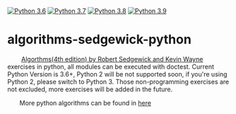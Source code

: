 [![Python 3.6](https://img.shields.io/badge/python-3.6-blue.svg)](https://www.python.org/downloads/release/python-360/) [![Python 3.7](https://img.shields.io/badge/python-3.7-blue.svg)](https://www.python.org/downloads/release/python-370/) [![Python 3.8](https://img.shields.io/badge/python-3.8-blue.svg)](https://www.python.org/downloads/release/python-380/) [![Python 3.9](https://img.shields.io/badge/python-3.9-blue.svg)](https://www.python.org/downloads/release/python-390/)

# algorithms-sedgewick-python #

&nbsp;&nbsp;&nbsp;&nbsp;&nbsp;&nbsp;&nbsp; <a href="http://algs4.cs.princeton.edu/home/">Algorthms(4th edition) by Robert Sedgewick and Kevin Wayne</a> exercises in python, all modules can be executed with doctest. Current Python Version is 3.6+, Python 2 will be not supported soon, if you're using Python 2, please switch to Python 3. Those non-programming exercises are not excluded, more exercises will be added in the future.

&nbsp;&nbsp;&nbsp;&nbsp;&nbsp;&nbsp;&nbsp;More python algorithms can be found in <a  href="http://interactivepython.org/runestone/static/pythonds/index.html">here</a>
